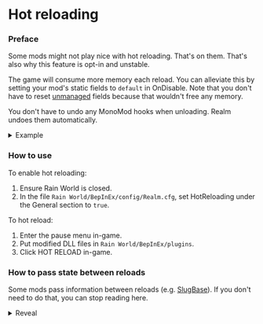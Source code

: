 # Hot reloading
### Preface
Some mods might not play nice with hot reloading. That's on them. That's also why this feature is opt-in and unstable.

The game will consume more memory each reload. You can alleviate this by setting your mod's static fields to `default` in OnDisable. Note that you don't have to reset [unmanaged](https://docs.microsoft.com/en-us/dotnet/csharp/language-reference/builtin-types/unmanaged-types) fields because that wouldn't free any memory.

You don't have to undo any MonoMod hooks when unloading. Realm undoes them automatically.

<details>
  <summary>Example</summary>
  
  ```cs
  static Player player;
  static int num;
  
  void OnEnable() {
    On.Player.ctor += (orig, plr, a, w) => {
      orig(plr, a, w);
      player = plr;
      num++;
    };
  }

  void OnDisable() {
    // You needn't reset `num` because that frees no memory. You can if you want to, though.
    // num = default;
  
    // You should reset `player` because that frees a lot of memory.
    player = default;
  }
  ```
  
</details>

### How to use
To enable hot reloading:
1. Ensure Rain World is closed.
2. In the file `Rain World/BepInEx/config/Realm.cfg`, set HotReloading under the General section to `true`.

To hot reload:
1. Enter the pause menu in-game.
2. Put modified DLL files in `Rain World/BepInEx/plugins`.
3. Click HOT RELOAD in-game.

### How to pass state between reloads
Some mods pass information between reloads (e.g. [SlugBase](https://github.com/SlimeCubed/SlugBase/blob/f84e8b499f38a296216032faefe93165b0b2dfd7/SlugBase/SlugBaseMod.cs#L95)). If you don't need to do that, you can stop reading here.

<details>
  <summary>Reveal</summary>
  
  ```cs
  // Must not have a void return type or any parameters
  // Must be named "GetReloadState"
  // Must be public and instance
  // Example:
  public object GetReloadState() => new object();
  // ⚠ Only return objects from the System assembly, like `int`, `List<>`, `Dictionary<,>`, and so on.
  
  // Must have exactly one parameter and that parameter must be a System.Object
  // Must be named "Reload"
  // Must be public and instance
  // Example:
  public void Reload(object state) {}
  
  // Both of these must be members of exactly one mod type per assembly
  ```
  
  As long as this contract is fulfilled, you can expect the following behavior:
  1. You reload your mods.
  2. GetReloadState() is called.
  3. Your mod's Disable method is called.
  4. A new copy of your mod is enabled.
  5. The result from GetReloadState() is passed into the new mod through Reload(object).
  
  I suggest copy-pasting the examples above into your mod class and editing their method bodies to suit your needs.
  
</details>
